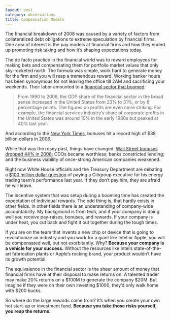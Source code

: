 ```yaml
---
layout: post
category: observations
title: Compensation Models
---
```


The financial breakdown of 2008 was caused by a variety of factors from collateralized debt obligations to extreme speculation by financial firms. One area of interest is the pay models at financial firms and how they ended up promoting risk taking and how it’s shaping expectations today.

The de facto practice in the financial world was to reward employees for making bets and compensating them for portfolio market values that only sky-rocketed north. The formula was simple, work hard to generate money for the firm and you will reap a tremendous reward. Working banker hours has been synonymous for not leaving the office till 2AM and sacrificing your weekends. Their labor amounted to a [financial sector that boomed](http://www.bis.org/speeches/sp081119.htm):

>From 1990 to 2006, the GDP share of the financial sector in the broad sense increased in the United States from 23% to 31%, or by 8 percentage points. The figures on profits are even more striking. For example, the financial services industry’s share of corporate profits in the United States was around 10% in the early 1980s but peaked at 40% last year.

And according to the [New York Times](http://www.nytimes.com/2009/01/29/business/29bonus.html), bonuses hit a record high of $38 billion dollars in 2006.

While that was the rosey past, things have changed: [Wall Street bonuses dropped 44% in 2008](http://graphics8.nytimes.com/images/2009/01/29/business/20090129_BONUS_GRAPHIC.jpg); CDOs became worthless; banks constricted lending; and the business viability of once-strong American companies weakened.

Right now White House officials and the Treasury Department are debating a [$100 million dollar question](http://www.nytimes.com/2009/08/02/business/02bonus.html?_r=1&fta=y) of paying a Citigroup executive for his energy trading team’s performance last year. If they don’t pay him, they are afraid he will leave.

The incentive system that was setup during a booming time has created the expectation of individual rewards. The odd thing is, that hardly exists in other fields. In other fields there is an understanding of company-wide accountability. My background is from tech, and if your company is doing well you receive pay-raises, bonuses, and rewards. If your company is under heat, you cut back and fight it out together during the tough times.

If you are on the team that invents a new chip or device that is going to revolutionize an industry and you work for a giant like Intel or Apple, you will be compensated well, but not exorbitantly. Why? **Because your company is a vehicle for your success.** Without the resources like Intel’s state-of-the-art fabrication plants or Apple’s rocking brand, your product wouldn’t have its growth potential.

The equivalence in the financial sector is the sheer amount of money that financial firms have at their disposal to make returns on.  A talented trader may make 20% returns on a $100M to generate the company $20M. But imagine if they were on their own investing $1000, they’d only walk home with $200 bucks.

So where do the large rewards come from? It’s when you create your own hot start-up or investment fund. **Because you take those risks yourself, you reap the returns.**